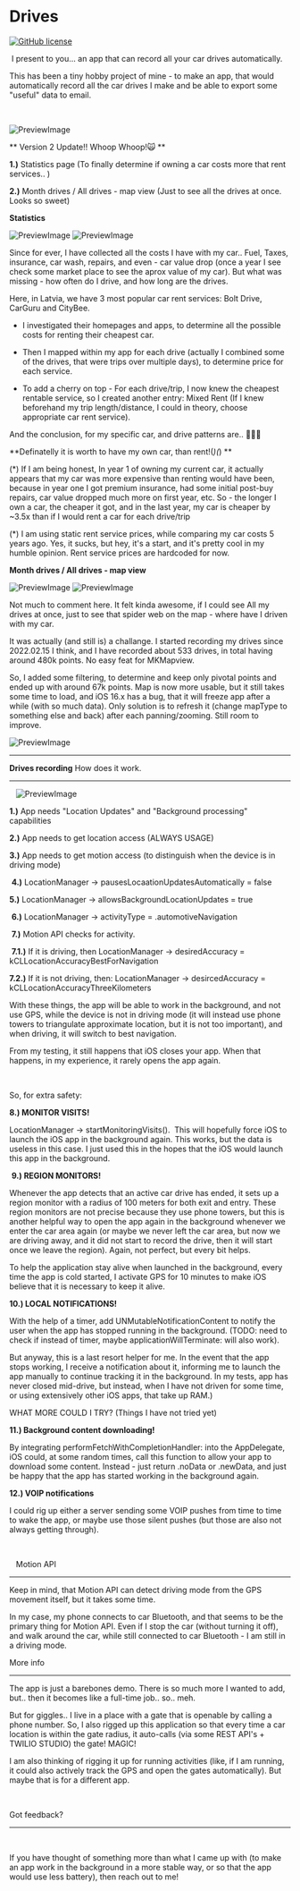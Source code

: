# Drives

[![GitHub license](https://img.shields.io/badge/license-MIT-lightgrey.svg?maxAge=2592000)](https://url.com)

 I present to you... an app that can record all your car drives automatically.

This has been a tiny hobby project of mine - to make an app, that would automatically record all the car drives I make and be able to export some "useful" data to email.

  

![PreviewImage](https://raw.githubusercontent.com/GuntisTreulands/drives/main/example4.gif)


** Version 2 Update!! Whoop Whoop!🙀 **  

**1.)** Statistics page (To finally determine if owning a car costs more that rent services.. )

**2.)** Month drives / All drives - map view (Just to see all the drives at once. Looks so sweet)


**Statistics** 


![PreviewImage](https://raw.githubusercontent.com/GuntisTreulands/drives/main/example7.png)
![PreviewImage](https://raw.githubusercontent.com/GuntisTreulands/drives/main/example8.png)


Since for ever, I have collected all the costs I have with my car.. Fuel, Taxes, insurance, car wash, repairs, and
even - car value drop (once a year I see check some market place to see the aprox value of my car).
But what was missing - how often do I drive, and how long are the drives.

Here, in Latvia, we have 3 most popular car rent services:
Bolt Drive, CarGuru and CityBee.
- I investigated their homepages and apps, to determine all the possible costs for renting their cheapest car.

- Then I mapped within my app for each drive (actually I combined some of the drives, that were trips over multiple days), to determine price for each service.

- To add a cherry on top - For each drive/trip, I now knew the cheapest rentable service, so I created another entry: Mixed Rent (If I knew beforehand my trip length/distance, I could in theory, choose appropriate car rent service).

And the conclusion, for my specific car, and drive patterns are.. 🥁🥁🥁

**Definatelly it is worth to have my own car, than rent!(*)(*) **

(*) If I am being honest, In year 1 of owning my current car, it actually appears that my car was more expensive than renting would have been, because in year one I got premium insurance, had some initial post-buy repairs, car value dropped much more on first year, etc.  So - the longer I own a car, the cheaper it got, and in the last year, my car is cheaper by ~3.5x than if I would rent a car for each drive/trip

(*) I am using static rent service prices, while comparing my car costs 5 years ago. Yes, it sucks, but hey, it's a start, and it's pretty cool in my humble opinion.  Rent service prices are hardcoded for now.


**Month drives / All drives - map view**

![PreviewImage](https://raw.githubusercontent.com/GuntisTreulands/drives/main/example6.png)
![PreviewImage](https://raw.githubusercontent.com/GuntisTreulands/drives/main/example5.png)

Not much to comment here. It felt kinda awesome, if I could see All my drives at once, just to see that spider web on the map - where have I driven with my car.

It was actually (and still is) a challange. I started recording my drives since 2022.02.15 I think, and I have recorded about 533 drives, in total having around 480k points. No easy feat for MKMapview.

So, I added some filtering, to determine and keep only pivotal points and ended up with around 67k points.
Map is now more usable, but it still takes some time to load, and iOS 16.x has a bug, that it will freeze app after a while (with so much data). Only solution is to refresh it (change mapType to something else and back) after each panning/zooming. Still room to improve.


![PreviewImage](https://raw.githubusercontent.com/GuntisTreulands/drives/main/example9.gif)


--------------- 
**Drives recording**
How does it work.

---------------

  
![PreviewImage](https://raw.githubusercontent.com/GuntisTreulands/drives/main/example3.gif)

**1.)** App needs "Location Updates" and "Background processing" capabilities

**2.)** App needs to get location access (ALWAYS USAGE)

**3.)** App needs to get motion access (to distinguish when the device is in driving mode)

 **4.)** LocationManager -> pausesLocaationUpdatesAutomatically = false

**5.)** LocationManager -> allowsBackgroundLocationUpdates = true

 **6.)** LocationManager -> activityType = .automotiveNavigation

 **7.)** Motion API checks for activity.

 **7.1.)** If it is driving, then LocationManager -> desiredAccuracy = kCLLocationAccuracyBestForNavigation

**7.2.)** If it is not driving, then: LocationManager -> desircedAccuracy = kCLLocationAccuracyThreeKilometers

With these things, the app will be able to work in the background, and not use GPS, while the device is not in driving mode (it will instead use phone towers to triangulate approximate location, but it is not too important), and when driving, it will switch to best navigation.

From my testing, it still happens that iOS closes your app. When that happens, in my experience, it rarely opens the app again.

  

So, for extra safety:

**8.) MONITOR VISITS!**

LocationManager -> startMonitoringVisits().  This will hopefully force iOS to launch the iOS app in the background again. This works, but the data is useless in this case. I just used this in the hopes that the iOS would launch this app in the background.

 **9.) REGION MONITORS!**

Whenever the app detects that an active car drive has ended, it sets up a region monitor with a radius of 100 meters for both exit and entry. These region monitors are not precise because they use phone towers, but this is another helpful way to open the app again in the background whenever we enter the car area again (or maybe we never left the car area, but now we are driving away, and it did not start to record the drive, then it will start once we leave the region). Again, not perfect, but every bit helps.

To help the application stay alive when launched in the background, every time the app is cold started, I activate GPS for 10 minutes to make iOS believe that it is necessary to keep it alive.

**10.) LOCAL NOTIFICATIONS!**

With the help of a timer, add UNMutableNotificationContent to notify the user when the app has stopped running in the background. (TODO: need to check if instead of timer, maybe applicationWillTerminate: will also work).

But anyway, this is a last resort helper for me. In the event that the app stops working, I receive a notification about it, informing me to launch the app manually to continue tracking it in the background. In my tests, app has never closed mid-drive, but instead, when I have not driven for some time, or using extensively other iOS apps, that take up RAM.)

WHAT MORE COULD I TRY? (Things I have not tried yet)

**11.) Background content downloading!**

By integrating performFetchWithCompletionHandler: into the AppDelegate, iOS could, at some random times, call this function to allow your app to download some content. Instead - just return .noData or .newData, and just be happy that the app has started working in the background again.

**12.) VOIP notifications**

I could rig up either a server sending some VOIP pushes from time to time to wake the app, or maybe use those silent pushes (but those are also not always getting through).


  

  
Motion API

---------------

Keep in mind, that Motion API can detect driving mode from the GPS movement itself, but it takes some time.

In my case, my phone connects to car Bluetooth, and that seems to be the primary thing for Motion API. Even if I stop the car (without turning it off), and walk around the car, while still connected to car Bluetooth - I am still in a driving mode.



More info

---------------

The app is just a barebones demo. There is so much more I wanted to add, but.. then it becomes like a full-time job.. so.. meh.

But for giggles.. I live in a place with a gate that is openable by calling a phone number. So, I also rigged up this application so that every time a car location is within the gate radius, it auto-calls (via some REST API's + TWILIO STUDIO) the gate! MAGIC!

I am also thinking of rigging it up for running activities (like, if I am running, it could also actively track the GPS and open the gates automatically). But maybe that is for a different app.

  

Got feedback?

---------------

  

If you have thought of something more than what I came up with (to make an app work in the background in a more stable way, or so that the app would use less battery), then reach out to me!

